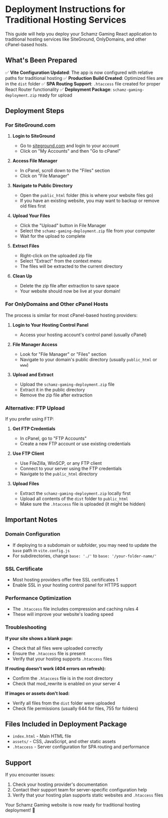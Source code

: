 # Deployment Instructions for Traditional Hosting Services

This guide will help you deploy your Schamz Gaming React application to traditional hosting services like SiteGround, OnlyDomains, and other cPanel-based hosts.

## What's Been Prepared

✅ **Vite Configuration Updated**: The app is now configured with relative paths for traditional hosting
✅ **Production Build Created**: Optimized files are in the `dist` folder
✅ **SPA Routing Support**: `.htaccess` file created for proper React Router functionality
✅ **Deployment Package**: `schamz-gaming-deployment.zip` ready for upload

## Deployment Steps

### For SiteGround.com

1. **Login to SiteGround**
   - Go to [siteground.com](https://siteground.com) and login to your account
   - Click on "My Accounts" and then "Go to cPanel"

2. **Access File Manager**
   - In cPanel, scroll down to the "Files" section
   - Click on "File Manager"

3. **Navigate to Public Directory**
   - Open the `public_html` folder (this is where your website files go)
   - If you have an existing website, you may want to backup or remove old files first

4. **Upload Your Files**
   - Click the "Upload" button in File Manager
   - Select the `schamz-gaming-deployment.zip` file from your computer
   - Wait for the upload to complete

5. **Extract Files**
   - Right-click on the uploaded zip file
   - Select "Extract" from the context menu
   - The files will be extracted to the current directory

6. **Clean Up**
   - Delete the zip file after extraction to save space
   - Your website should now be live at your domain!

### For OnlyDomains and Other cPanel Hosts

The process is similar for most cPanel-based hosting providers:

1. **Login to Your Hosting Control Panel**
   - Access your hosting account's control panel (usually cPanel)

2. **File Manager Access**
   - Look for "File Manager" or "Files" section
   - Navigate to your domain's public directory (usually `public_html` or `www`)

3. **Upload and Extract**
   - Upload the `schamz-gaming-deployment.zip` file
   - Extract it in the public directory
   - Remove the zip file after extraction

### Alternative: FTP Upload

If you prefer using FTP:

1. **Get FTP Credentials**
   - In cPanel, go to "FTP Accounts"
   - Create a new FTP account or use existing credentials

2. **Use FTP Client**
   - Use FileZilla, WinSCP, or any FTP client
   - Connect to your server using the FTP credentials
   - Navigate to the `public_html` directory

3. **Upload Files**
   - Extract the `schamz-gaming-deployment.zip` locally first
   - Upload all contents of the `dist` folder to `public_html`
   - Make sure the `.htaccess` file is uploaded (it might be hidden)

## Important Notes

### Domain Configuration
- If deploying to a subdomain or subfolder, you may need to update the `base` path in `vite.config.js`
- For subdirectories, change `base: './'` to `base: '/your-folder-name/'`

### SSL Certificate
- Most hosting providers offer free SSL certificates <mcreference link="https://stackoverflow.com/questions/48431170/how-to-deploy-a-create-react-app-to-a-web-host-ex-siteground" index="1">1</mcreference>
- Enable SSL in your hosting control panel for HTTPS support

### Performance Optimization
- The `.htaccess` file includes compression and caching rules <mcreference link="https://www.linkedin.com/pulse/simple-guide-deploying-your-vite-react-app-cpanel-shishir-c4esc" index="4">4</mcreference>
- These will improve your website's loading speed

### Troubleshooting

**If your site shows a blank page:**
- Check that all files were uploaded correctly
- Ensure the `.htaccess` file is present
- Verify that your hosting supports `.htaccess` files

**If routing doesn't work (404 errors on refresh):**
- Confirm the `.htaccess` file is in the root directory
- Check that mod_rewrite is enabled on your server <mcreference link="https://www.linkedin.com/pulse/simple-guide-deploying-your-vite-react-app-cpanel-shishir-c4esc" index="4">4</mcreference>

**If images or assets don't load:**
- Verify all files from the `dist` folder were uploaded
- Check file permissions (usually 644 for files, 755 for folders)

## Files Included in Deployment Package

- `index.html` - Main HTML file
- `assets/` - CSS, JavaScript, and other static assets
- `.htaccess` - Server configuration for SPA routing and performance

## Support

If you encounter issues:
1. Check your hosting provider's documentation
2. Contact their support team for server-specific configuration help
3. Verify that your hosting plan supports static websites and `.htaccess` files

Your Schamz Gaming website is now ready for traditional hosting deployment! 🚀